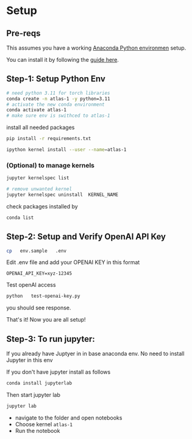# Setup

## Pre-reqs

This assumes you have a working [Anaconda Python environmen](https://www.anaconda.com) setup.

You can install it by following the [guide here](https://www.anaconda.com/download/).

## Step-1: Setup Python Env

```bash
# need python 3.11 for torch libraries
conda create -n atlas-1 -y python=3.11
# activate the new conda environment
conda activate atlas-1
# make sure env is swithced to atlas-1
```

install all needed packages

```bash
pip install -r requirements.txt

ipython kernel install --user --name=atlas-1 
```

### (Optional) to manage kernels

```bash
jupyter kernelspec list

# remove unwanted kernel
jupyter kernelspec uninstall  KERNEL_NAME

```

check packages installed by 

```bash
conda list
```

## Step-2: Setup and Verify OpenAI API Key

```bash
cp   env.sample   .env
```

Edit .env file and add your OPENAI KEY in this format

```text
OPENAI_API_KEY=xyz-12345
```

Test openAI access

```bash
python   test-openai-key.py
```

you should see response.

That's it!  Now you are all setup!

## Step-3: To run jupyter:

If you already have Juptyer in in base anaconda env.  No need to install Jupyter in this env

If you don't have jupyter install as follows

```bash
conda install jupyterlab
```

Then start jupyter lab

```bash
jupyter lab
```

* navigate to the folder and open notebooks
* Choose kernel `atlas-1`
* Run the notebook
